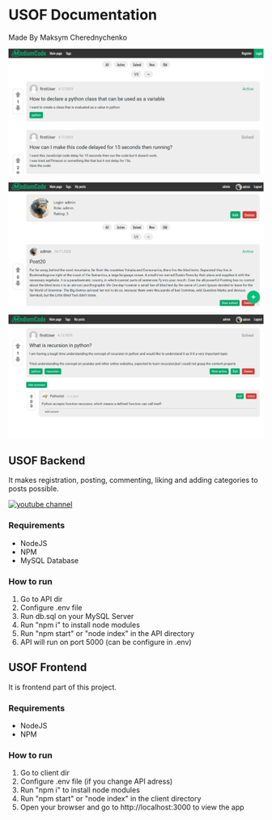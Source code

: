 # USOF Documentation

Made By Maksym Cherednychenko

![My Image1](appimages/1.jpg)

![My Image2](appimages/2.jpg)

![My Image3](appimages/3.jpg)

## USOF Backend
It makes registration, posting, commenting, liking and adding categories to posts possible.

<a href="https://www.youtube.com/watch?v=RredVvI5kaI">
  <img alt="youtube channel" title="Youtube" src="https://custom-icon-badges.demolab.com/badge/MediumCode-red.svg?logo=slyyoutube&logoColor=white"/>
</a>

### Requirements
- NodeJS
- NPM
- MySQL Database
  
### How to run
1. Go to API dir
2. Configure .env file
3. Run db.sql on your MySQL Server
4. Run "npm i" to install node modules
5. Run "npm start" or "node index" in the API directory
6. API will run on port 5000 (can be configure in .env)

## USOF Frontend
It is frontend part of this project.

### Requirements
- NodeJS
- NPM
  
### How to run
1. Go to client dir
2. Configure .env file (if you change API adress)
3. Run "npm i" to install node modules
4. Run "npm start" or "node index" in the client directory
5. Open your browser and go to http://localhost:3000 to view the app
